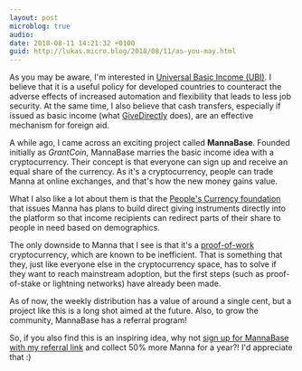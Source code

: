 ```yaml
---
layout: post
microblog: true
audio: 
date: 2018-08-11 14:21:32 +0100
guid: http://lukas.micro.blog/2018/08/11/as-you-may.html
---
```

As you may be aware, I'm interested in [Universal Basic Income (UBI)](https://en.wikipedia.org/wiki/Basic_income). I believe that it is a useful policy for developed countries to counteract the adverse effects of increased automation and flexibility that leads to less job security. At the same time, I also believe that cash transfers, especially if issued as basic income (what [GiveDirectly](https://givedirectly.org/) does), are an effective mechanism for foreign aid.

A while ago, I came across an exciting project called **MannaBase**. Founded initially as _GrantCoin_, MannaBase marries the basic income idea with a cryptocurrency. Their concept is that everyone can sign up and receive an equal share of the currency. As it's a cryptocurrency, people can trade Manna at online exchanges, and that's how the new money gains value.

What I also like a lot about them is that the [People's Currency foundation](https://www.peoplescurrency.org/) that issues Manna has plans to build direct giving instruments directly into the platform so that income recipients can redirect parts of their share to people in need based on demographics.

The only downside to Manna that I see is that it's a [proof-of-work](https://en.wikipedia.org/wiki/Proof-of-work_system) cryptocurrency, which are known to be inefficient. That is something that they, just like everyone else in the cryptocurrency space, has to solve if they want to reach mainstream adoption, but the first steps (such as proof-of-stake or lightning networks) have already been made.

As of now, the weekly distribution has a value of around a single cent, but a project like this is a long shot aimed at the future. Also, to grow the community, MannaBase has a referral program!

So, if you also find this is an inspiring idea, why not [sign up for MannaBase with my referral link](https://www.mannabase.com/?ref=0fd3f2f990) and collect 50% more Manna for a year?! I'd appreciate that :)

